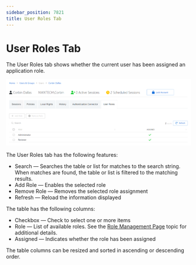 ```yaml
---
sidebar_position: 7821
title: User Roles Tab
---
```


# User Roles Tab

The User Roles tab shows whether the current user has been assigned an application role.

![User Roles Tab for Application User](../../../../../../../../../static/images/PrivilegeSecure_4.2/Content/Resources/Images/PrivilegeSecure/AccessManagement/Admin/Policy/UsersGroups/UserRoleTab.png "User Roles Tab for Application User")

The User Roles tab has the following features:

* Search — Searches the table or list for matches to the search string. When matches are found, the table or list is filtered to the matching results.
* Add Role — Enables the selected role
* Remove Role — Removes the selected role assignment
* Refresh — Reload the information displayed

The table has the following columns:

* Checkbox — Check to select one or more items
* Role — List of available roles. See the [Role Management Page](../../Page/RoleManagement "Role Management Page") topic for additional details.
* Assigned — Indicates whether the role has been assigned

The table columns can be resized and sorted in ascending or descending order.